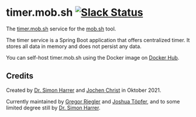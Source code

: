 # timer.mob.sh <a href="https://join.slack.com/t/mobsh/shared_invite/zt-2gxr4zvli-NnYvxvI32sjs9TjXUvnydA" rel="nofollow"><img src="https://camo.githubusercontent.com/5ade1fd1e76a6ab860802cdd2941fe2501e2ca2cb534e5d8968dbf864c13d33d/68747470733a2f2f696d672e736869656c64732e696f2f62616467652f736c61636b2d6a6f696e5f636861742d77686974652e7376673f6c6f676f3d736c61636b267374796c653d736f6369616c" alt="Slack Status" data-canonical-src="https://img.shields.io/badge/slack-join_chat-white.svg?logo=slack&amp;style=social" style="max-width: 100%;"></a>

The [timer.mob.sh](timer.mob.sh) service for the [mob.sh](mob.sh) tool.

The timer service is a Spring Boot application that offers centralized timer. It stores all data in memory and does not persist any data.

You can self-host timer.mob.sh using the Docker image on [Docker Hub](https://hub.docker.com/r/remotemobprogramming/mob-timer).

## Credits

Created by [Dr. Simon Harrer](https://twitter.com/simonharrer) and [Jochen Christ](https://twitter.com/jochen_christ) in Oktober 2021.

Currently maintained by [Gregor Riegler](https://twitter.com/gregor_riegler) and [Joshua Töpfer](https://twitter.com/JoshuaToepfer), and to some limited degree still by [Dr. Simon Harrer](https://twitter.com/simonharrer).
